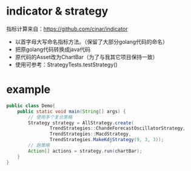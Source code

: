 # indicator & strategy
指标计算来自：https://github.com/cinar/indicator
- 以首字母大写命名指标方法。（保留了大部分golang代码的命名）
- 把原golang代码转换成java代码
- 原代码的Asset改为ChartBar（为了与我其它项目保持一致）
- 使用可参考：StrategyTests.testStrategy()

# example
```java
public class Demo{
    public static void main(String[] args) {
        // 使用多个复合策略
        Strategy strategy = AllStrategy.create(
                TrendStrategies::ChandeForecastOscillatorStrategy,
                TrendStrategies::MacdStrategy,
                TrendStrategies.MakeKdjStrategy(9, 3, 3));
        // 跑策略
        Action[] actions = strategy.run(chartBar);
    }
}
```